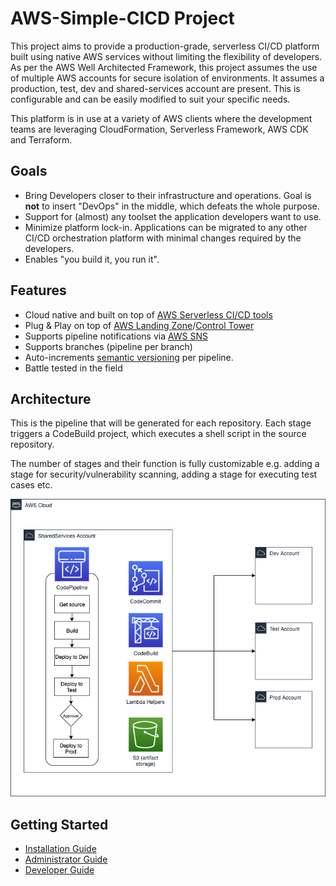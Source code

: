 # AWS-Simple-CICD Project

This project aims to provide a production-grade, serverless CI/CD platform built using native AWS services without limiting the flexibility of developers. As per the AWS Well Architected Framework, this project assumes the use of multiple AWS accounts for secure isolation of environments. It assumes a production, test, dev and shared-services account are present. This is configurable and can be easily modified to suit your specific needs.

This platform is in use at a variety of AWS clients where the development teams are leveraging CloudFormation, Serverless Framework, AWS CDK and Terraform.

## Goals

- Bring Developers closer to their infrastructure and operations. Goal is **not** to insert "DevOps" in the middle, which defeats the whole purpose.
- Support for (almost) any toolset the application developers want to use.
- Minimize platform lock-in. Applications can be migrated to any other CI/CD orchestration platform with minimal changes required by the developers.
- Enables "you build it, you run it".

## Features

- Cloud native and built on top of [AWS Serverless CI/CD tools](https://aws.amazon.com/serverless/developer-tools/)
- Plug & Play on top of [AWS Landing Zone](https://aws.amazon.com/solutions/implementations/aws-landing-zone/)/[Control Tower](https://aws.amazon.com/controltower/)
- Supports pipeline notifications via [AWS SNS](https://aws.amazon.com/sns/)
- Supports branches (pipeline per branch)
- Auto-increments [semantic versioning](https://www.semver.org) per pipeline.
- Battle tested in the field

## Architecture

This is the pipeline that will be generated for each repository. Each stage triggers a CodeBuild project, which executes a shell script in the source repository.

The number of stages and their function is fully customizable e.g. adding a stage for security/vulnerability scanning, adding a stage for executing test cases etc.

![Architecture](./architecture.png "CI/CD Architecture")

## Getting Started

- [Installation Guide](docs/install.md)
- [Administrator Guide](docs/admin.md)
- [Developer Guide](docs/developer.md)
